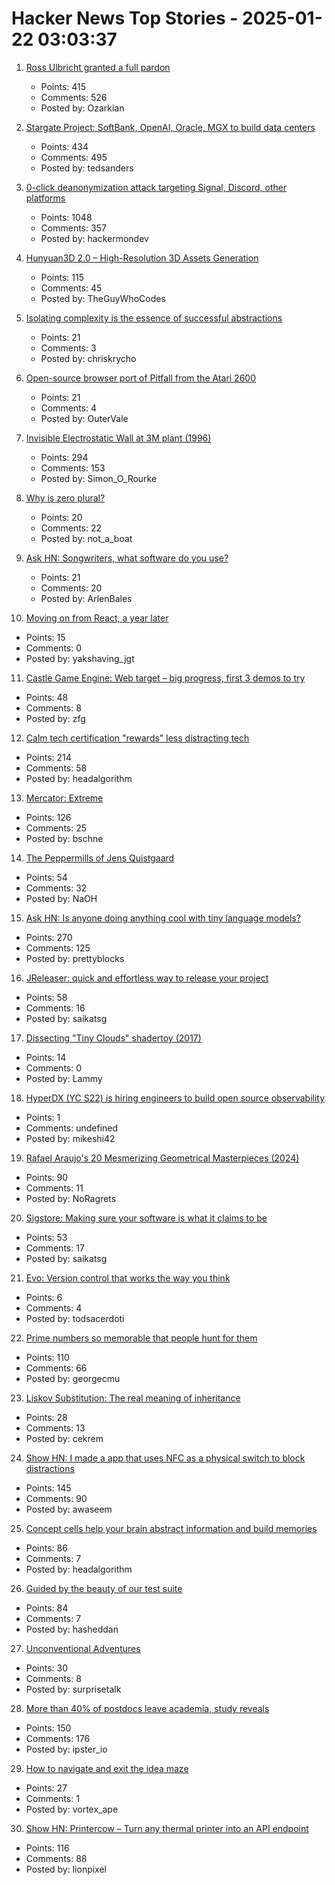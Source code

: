 # Hacker News Top Stories - 2025-01-22 03:03:37

1. [Ross Ulbricht granted a full pardon](https://twitter.com/Free_Ross/status/1881851923005165704)
   - Points: 415
   - Comments: 526
   - Posted by: Ozarkian

2. [Stargate Project: SoftBank, OpenAI, Oracle, MGX to build data centers](https://apnews.com/article/trump-ai-openai-oracle-softbank-son-altman-ellison-be261f8a8ee07a0623d4170397348c41)
   - Points: 434
   - Comments: 495
   - Posted by: tedsanders

3. [0-click deanonymization attack targeting Signal, Discord, other platforms](https://gist.github.com/hackermondev/45a3cdfa52246f1d1201c1e8cdef6117)
   - Points: 1048
   - Comments: 357
   - Posted by: hackermondev

4. [Hunyuan3D 2.0 – High-Resolution 3D Assets Generation](https://github.com/Tencent/Hunyuan3D-2)
   - Points: 115
   - Comments: 45
   - Posted by: TheGuyWhoCodes

5. [Isolating complexity is the essence of successful abstractions](https://v5.chriskrycho.com/journal/essence-of-successful-abstractions/)
   - Points: 21
   - Comments: 3
   - Posted by: chriskrycho

6. [Open-source browser port of Pitfall from the Atari 2600](https://meatfighter.com/pitfall-web/)
   - Points: 21
   - Comments: 4
   - Posted by: OuterVale

7. [Invisible Electrostatic Wall at 3M plant (1996)](http://amasci.com/weird/unusual/e-wall.html)
   - Points: 294
   - Comments: 153
   - Posted by: Simon_O_Rourke

8. [Why is zero plural?](https://ell.stackexchange.com/questions/352455/why-is-zero-plural)
   - Points: 20
   - Comments: 22
   - Posted by: not_a_boat

9. [Ask HN: Songwriters, what software do you use?](undefined)
   - Points: 21
   - Comments: 20
   - Posted by: ArlenBales

10. [Moving on from React, a year later](https://kellysutton.com/2025/01/18/moving-on-from-react-a-year-later.html)
   - Points: 15
   - Comments: 0
   - Posted by: yakshaving_jgt

11. [Castle Game Engine: Web target – big progress, first 3 demos to try](https://castle-engine.io/wp/2025/01/06/web-target-big-progress-first-3-demos-to-try/)
   - Points: 48
   - Comments: 8
   - Posted by: zfg

12. [Calm tech certification "rewards" less distracting tech](https://spectrum.ieee.org/calm-tech)
   - Points: 214
   - Comments: 58
   - Posted by: headalgorithm

13. [Mercator: Extreme](https://mrgris.com/projects/merc-extreme/)
   - Points: 126
   - Comments: 25
   - Posted by: bschne

14. [The Peppermills of Jens Quistgaard](https://www.quistgaardpepper.com)
   - Points: 54
   - Comments: 32
   - Posted by: NaOH

15. [Ask HN: Is anyone doing anything cool with tiny language models?](undefined)
   - Points: 270
   - Comments: 125
   - Posted by: prettyblocks

16. [JReleaser: quick and effortless way to release your project](https://jreleaser.org/)
   - Points: 58
   - Comments: 16
   - Posted by: saikatsg

17. [Dissecting "Tiny Clouds" shadertoy (2017)](https://blog.demofox.org/2017/11/26/dissecting-tiny-clouds/)
   - Points: 14
   - Comments: 0
   - Posted by: Lammy

18. [HyperDX (YC S22) is hiring engineers to build open source observability](https://www.ycombinator.com/companies/hyperdx/jobs)
   - Points: 1
   - Comments: undefined
   - Posted by: mikeshi42

19. [Rafael Araujo's 20 Mesmerizing Geometrical Masterpieces (2024)](https://abakcus.com/rafael-araujo-geometrical-masterpieces/)
   - Points: 90
   - Comments: 11
   - Posted by: NoRagrets

20. [Sigstore: Making sure your software is what it claims to be](https://www.sigstore.dev/)
   - Points: 53
   - Comments: 17
   - Posted by: saikatsg

21. [Evo: Version control that works the way you think](https://github.com/crazywolf132/evo)
   - Points: 6
   - Comments: 4
   - Posted by: todsacerdoti

22. [Prime numbers so memorable that people hunt for them](https://www.scientificamerican.com/article/these-prime-numbers-are-so-memorable-that-people-hunt-for-them/)
   - Points: 110
   - Comments: 66
   - Posted by: georgecmu

23. [Liskov Substitution: The real meaning of inheritance](https://cekrem.github.io/posts/liskov-substitution-the-real-meaning-of-inheritance/)
   - Points: 28
   - Comments: 13
   - Posted by: cekrem

24. [Show HN: I made a app that uses NFC as a physical switch to block distractions](https://www.foqos.app)
   - Points: 145
   - Comments: 90
   - Posted by: awaseem

25. [Concept cells help your brain abstract information and build memories](https://www.quantamagazine.org/concept-cells-help-your-brain-abstract-information-and-build-memories-20250121/)
   - Points: 86
   - Comments: 7
   - Posted by: headalgorithm

26. [Guided by the beauty of our test suite](https://www.mattkeeter.com/blog/2025-01-20-guided/)
   - Points: 84
   - Comments: 7
   - Posted by: hasheddan

27. [Unconventional Adventures](https://quarter--mile.com/Unconventional-Adventures)
   - Points: 30
   - Comments: 8
   - Posted by: surprisetalk

28. [More than 40% of postdocs leave academia, study reveals](https://www.nature.com/articles/d41586-025-00142-y)
   - Points: 150
   - Comments: 176
   - Posted by: ipster_io

29. [How to navigate and exit the idea maze](https://michaelrbock.com/hypothesis/)
   - Points: 27
   - Comments: 1
   - Posted by: vortex_ape

30. [Show HN: Printercow – Turn any thermal printer into an API endpoint](https://www.printercow.com/)
   - Points: 116
   - Comments: 88
   - Posted by: lionpixel

